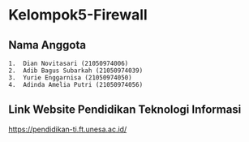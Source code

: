 # Kelompok5-Firewall
## Nama Anggota
    1.	Dian Novitasari (21050974006)
    2.	Adib Bagus Subarkah (21050974039)
    3.	Yurie Enggarnisa (21050974050)
    4.	Adinda Amelia Putri (21050974056)

## Link Website Pendidikan Teknologi Informasi
https://pendidikan-ti.ft.unesa.ac.id/
